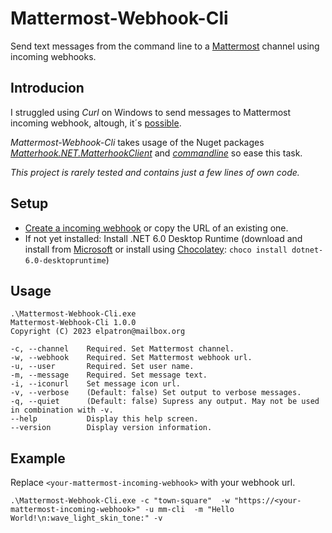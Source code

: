 # Mattermost-Webhook-Cli

Send text messages from the command line to a [Mattermost](https://mattermost.com/) channel 
using incoming webhooks.

## Introducion

I struggled using *Curl* on Windows to send messages to Mattermost incoming webhook, altough, it´s
[possible](https://mattermost.com/blog/mattermost-integrations-incoming-webhooks/). 

*Mattermost-Webhook-Cli* takes usage of the Nuget packages 
*[Matterhook.NET.MatterhookClient](https://github.com/PromoFaux/Matterhook.NET.MatterhookClient)* and 
[*commandline*](https://github.com/commandlineparser/commandline) so ease this task.

*This project is rarely tested and contains just a few lines of own code.*

## Setup

- [Create a incoming webhook](https://developers.mattermost.com/integrate/webhooks/incoming/) or copy the URL of an existing one.
- If not yet installed: Install .NET 6.0 Desktop Runtime (download and install from [Microsoft](https://dotnet.microsoft.com/en-us/download/dotnet/6.0) or install using [Chocolatey](https://chocolatey.org/): `choco install dotnet-6.0-desktopruntime`)

## Usage

```
.\Mattermost-Webhook-Cli.exe
Mattermost-Webhook-Cli 1.0.0
Copyright (C) 2023 elpatron@mailbox.org

-c, --channel    Required. Set Mattermost channel.
-w, --webhook    Required. Set Mattermost webhook url.
-u, --user       Required. Set user name.
-m, --message    Required. Set message text.
-i, --iconurl    Set message icon url.
-v, --verbose    (Default: false) Set output to verbose messages.
-q, --quiet      (Default: false) Supress any output. May not be used in combination with -v.
--help           Display this help screen.
--version        Display version information.
```

## Example

Replace `<your-mattermost-incoming-webhook>` with your webhook url.

`.\Mattermost-Webhook-Cli.exe -c "town-square" 
-w "https://<your-mattermost-incoming-webhook>" -u mm-cli 
-m "Hello World!\n:wave_light_skin_tone:" -v` 